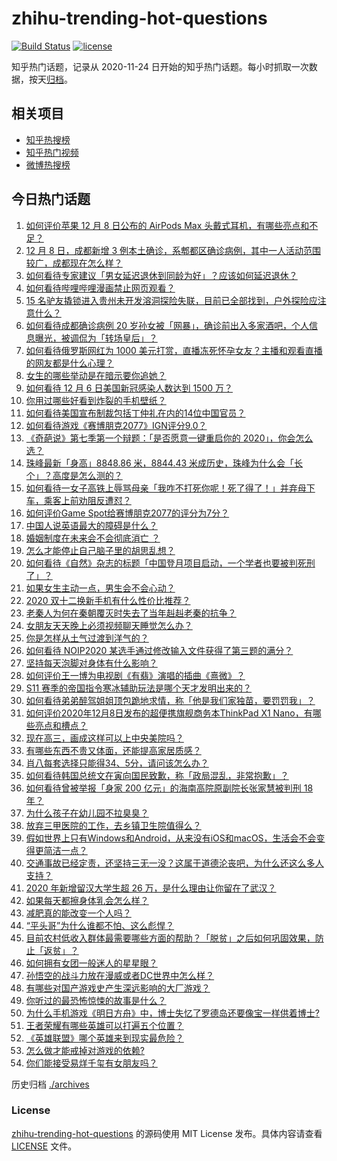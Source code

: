 # zhihu-trending-hot-questions

[![Build Status](https://github.com/justjavac/zhihu-trending-hot-questions/workflows/ci/badge.svg?branch=master)](https://github.com/justjavac/zhihu-trending-hot-questions/actions)
[![license](https://img.shields.io/github/license/justjavac/zhihu-trending-hot-questions)](https://github.com/justjavac/zhihu-trending-hot-questions/blob/master/LICENSE)

知乎热门话题，记录从 2020-11-24 日开始的知乎热门话题。每小时抓取一次数据，按天[归档](./archives)。

## 相关项目

- [知乎热搜榜](https://github.com/justjavac/zhihu-trending-top-search)
- [知乎热门视频](https://github.com/justjavac/zhihu-trending-hot-video)
- [微博热搜榜](https://github.com/justjavac/weibo-trending-hot-search)

## 今日热门话题

<!-- BEGIN -->
<!-- 最后更新时间 Wed Dec 09 2020 01:07:13 GMT+0800 (CST) -->
1. [如何评价苹果 12 月 8 日公布的 AirPods Max 头戴式耳机，有哪些亮点和不足？](https://www.zhihu.com/question/433949091)
1. [12 月 8 日，成都新增 3 例本土确诊，系郫都区确诊病例，其中一人活动范围较广，成都现在怎么样？](https://www.zhihu.com/question/433711159)
1. [如何看待专家建议「男女延迟退休到同龄为好」？应该如何延迟退休？](https://www.zhihu.com/question/433681374)
1. [如何看待哔哩哔哩漫画禁止网页观看？](https://www.zhihu.com/question/433772324)
1. [15 名驴友撬锁进入贵州未开发溶洞探险失联，目前已全部找到，户外探险应注意什么？](https://www.zhihu.com/question/433750186)
1. [如何看待成都确诊病例 20 岁孙女被「网暴」，确诊前出入多家酒吧，个人信息曝光，被调侃为「转场皇后」？](https://www.zhihu.com/question/433875675)
1. [如何看待俄罗斯网红为 1000 美元打赏，直播冻死怀孕女友？主播和观看直播的网友都是什么心理？](https://www.zhihu.com/question/433693972)
1. [女生的哪些举动是在暗示要你追她？](https://www.zhihu.com/question/59024006)
1. [如何看待 12 月 6 日美国新冠感染人数达到 1500 万？](https://www.zhihu.com/question/433558420)
1. [你用过哪些好看到炸裂的手机壁纸？](https://www.zhihu.com/question/360400273)
1. [如何看待美国宣布制裁包括丁仲礼在内的14位中国官员？](https://www.zhihu.com/question/433863754)
1. [如何看待游戏《赛博朋克2077》IGN评分9.0？](https://www.zhihu.com/question/433826856)
1. [《奇葩说》第七季第一个辩题：「是否愿意一键重启你的 2020」，你会怎么选？](https://www.zhihu.com/question/433880332)
1. [珠峰最新「身高」8848.86 米，8844.43 米成历史，珠峰为什么会「长个」？高度是怎么测的？](https://www.zhihu.com/question/433728667)
1. [如何看待一女子高铁上辱骂母亲「我咋不打死你呢！死了得了！」并弃母下车，乘客上前劝阻反遭怼？](https://www.zhihu.com/question/433852772)
1. [如何评价Game Spot给赛博朋克2077的评分为7分？](https://www.zhihu.com/question/433828280)
1. [中国人说英语最大的障碍是什么？](https://www.zhihu.com/question/38899113)
1. [婚姻制度在未来会不会彻底消亡 ？](https://www.zhihu.com/question/366945849)
1. [怎么才能停止自己脑子里的胡思乱想？](https://www.zhihu.com/question/286764525)
1. [如何看待《自然》杂志的标题「中国登月项目启动，一个学者也要被判死刑了」？](https://www.zhihu.com/question/433888654)
1. [如果女生主动一点，男生会不会心动？](https://www.zhihu.com/question/432129590)
1. [2020 双十二换新手机有什么性价比推荐？](https://www.zhihu.com/question/430213898)
1. [老秦人为何在秦朝覆灭时失去了当年赳赳老秦的抗争？](https://www.zhihu.com/question/23376439)
1. [女朋友天天晚上必须视频聊天睡觉怎么办？](https://www.zhihu.com/question/433078860)
1. [你是怎样从土气过渡到洋气的？](https://www.zhihu.com/question/267705489)
1. [如何看待 NOIP2020 某选手通过修改输入文件获得了第三题的满分？](https://www.zhihu.com/question/433907534)
1. [坚持每天泡脚对身体有什么影响？](https://www.zhihu.com/question/65305368)
1. [如何评价王一博为电视剧《有翡》演唱的插曲《熹微》？](https://www.zhihu.com/question/433879027)
1. [S11 赛季的帝国指令寒冰辅助玩法是哪个天才发明出来的？](https://www.zhihu.com/question/433607921)
1. [如何看待弟弟醉驾姐姐顶包跪地求情，称「他是我们家独苗，要罚罚我」？](https://www.zhihu.com/question/433856671)
1. [如何评价2020年12月8日发布的超便携旗舰商务本ThinkPad X1 Nano，有哪些亮点和槽点？](https://www.zhihu.com/question/433878687)
1. [现在高三，画成这样可以上中央美院吗？](https://www.zhihu.com/question/424684318)
1. [有哪些东西不贵又体面，还能提高家居质感？](https://www.zhihu.com/question/346260769)
1. [肖八每套选择只能得34、5分，请问该怎么办？](https://www.zhihu.com/question/430045138)
1. [如何看待韩国总统文在寅向国民致歉，称「政局混乱，非常抱歉」？](https://www.zhihu.com/question/433756369)
1. [如何看待曾被举报「身家 200 亿元」的海南高院原副院长张家慧被判刑 18 年？](https://www.zhihu.com/question/433262064)
1. [为什么孩子在幼儿园不拉臭臭？](https://www.zhihu.com/question/432258983)
1. [放弃三甲医院的工作，去乡镇卫生院值得么？](https://www.zhihu.com/question/429173573)
1. [假如世界上只有Windows和Android，从来没有iOS和macOS，生活会不会变得更简洁一点？](https://www.zhihu.com/question/432669057)
1. [交通事故已经定责，还坚持三无一没？这属于道德沦丧吧，为什么还这么多人支持？](https://www.zhihu.com/question/433416205)
1. [2020 年新增留汉大学生超 26 万，是什么理由让你留在了武汉？](https://www.zhihu.com/question/433130635)
1. [如果每天都擦身体乳会怎么样？](https://www.zhihu.com/question/282225899)
1. [减肥真的能改变一个人吗？](https://www.zhihu.com/question/344682867)
1. [“平头哥”为什么谁都不怕、这么彪悍？](https://www.zhihu.com/question/405298832)
1. [目前农村低收入群体最需要哪些方面的帮助？「脱贫」之后如何巩固效果，防止「返贫」？](https://www.zhihu.com/question/432793210)
1. [如何拥有女团一般迷人的星星眼？](https://www.zhihu.com/question/431143857)
1. [孙悟空的战斗力放在漫威或者DC世界中怎么样？](https://www.zhihu.com/question/277161457)
1. [有哪些对国产游戏史产生深远影响的大厂游戏？](https://www.zhihu.com/question/433017779)
1. [你听过的最恐怖惊悚的故事是什么？](https://www.zhihu.com/question/431630171)
1. [为什么手机游戏《明日方舟》中，博士失忆了罗德岛还要像宝一样供着博士?](https://www.zhihu.com/question/356867280)
1. [王者荣耀有哪些英雄可以打遍五个位置？](https://www.zhihu.com/question/404561238)
1. [《英雄联盟》哪个英雄来到现实最危险？](https://www.zhihu.com/question/432844368)
1. [怎么做才能戒掉对游戏的依赖?](https://www.zhihu.com/question/431774282)
1. [你们能接受易烊千玺有女朋友吗？](https://www.zhihu.com/question/393765743)
<!-- END -->

历史归档 [./archives](./archives)

### License

[zhihu-trending-hot-questions](https://github.com/justjavac/zhihu-trending-hot-questions) 的源码使用 MIT License 发布。具体内容请查看 [LICENSE](./LICENSE) 文件。
